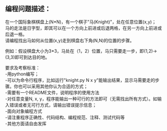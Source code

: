 编程问题描述：  
--
在一个国际象棋棋盘上(N*N)，有一个棋子"马(Knight)"，处在任意位置(x,y)；  
马的走法是日字型，即其可以在一个方向上前进或后退两格，在另一方向上前进或后退一格。  
请编程找出马如何从位置(x,y)走到棋盘右下角(N,N)的位置的步骤。  

例如：假设棋盘大小为3*3，马处在（1，2）位置，马只需要走一步，即(1,2)->(3,3)即可到达目的地。

要求及考察标准：  
-用python编写；  
-可以为命令行程序，比如运行"knight.py N x y"能输出结果，显示马需要走的步骤。你也可以采用其他你认为合适的方式；  
-需要有一个README文件，说明程序的使用方法  
-对任意变量N, x, y，程序能输出一种可行的方法即可（无需找出所有方式）。如输入错误或者无可行方式，请输出错误提示信息；  
-面向对象编程方式  
-请注重程序正确性、代码结构、编程规范、注释、测试代码等  
-其他方面请自由发挥  